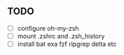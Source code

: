 ## TODO

- [ ] configure oh-my-zsh
- [ ] mount .zshrc and .zsh_history
- [ ] install bat exa fzf ripgrep delta etc